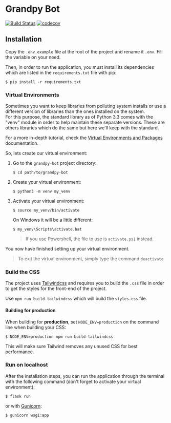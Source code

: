 # Grandpy Bot
[comment]: <> (Badges)
[![Build Status](https://travis-ci.com/Dylamn/grandpy-bot.svg?branch=master)](https://travis-ci.com/Dylamn/grandpy-bot)
[![codecov](https://codecov.io/gh/Dylamn/grandpy-bot/branch/develop/graph/badge.svg?token=P2LSFZLB2S)](https://codecov.io/gh/Dylamn/grandpy-bot)

## Installation
Copy the ``.env.example`` file at the root of the project and rename it ``.env``.
Fill the variable on your need.

Then, in order to run the application, you must install its dependencies which are
listed in the ``requirements.txt`` file with pip:
````shell
$ pip install -r requirements.txt
````

### Virtual Environments
Sometimes you want to keep libraries from polluting system installs 
or use a different version of libraries than the ones installed on the system.  
For this purpose, the standard library as of Python 3.3 comes with the "venv" 
module in order to help maintain these separate versions.
These are others libraries which do the same but here we'll keep with the standard.

For a more in-depth tutorial, 
check the [Virtual Environments and Packages](https://docs.python.org/3/tutorial/venv.html) documentation.

So, lets create our virtual environment:
1. Go to the ``grandpy-bot`` project directory:
    ```shell
    $ cd path/to/grandpy-bot
    ```
2. Create your virtual environment:
    ```shell
    $ python3 -m venv my_venv
    ```
3. Activate your virtual environment:
    ```shell
    $ source my_venv/bin/activate
    ```
    On Windows it will be a little different:
    ```shell
    $ my_venv\Scripts\activate.bat
    ```
   > If you use Powershell, the file to use is ``activate.ps1`` instead.

You now have finished setting up your virtual environment.

> To exit the virtual environment, simply type the command ``deactivate``

### Build the CSS
The project uses [Tailwindcss](https://tailwindcss.com/) and requires you to build the `.css` file in order
to get the styles for the front-end of the project.

Use ``npm run build-tailwindcss`` which will build the ``styles.css`` file.

#### Building for production
When building for **production**, 
set ``NODE_ENV=production`` on the command line when building your CSS:
````shell
$ NODE_ENV=production npm run build-tailwindcss
````
This will make sure Tailwind removes any unused CSS for best performance.

### Run on localhost
After the installation steps, you can run the application through the terminal with the following command (don't 
forget to activate your virtual environment):
```shell
$ flask run
```
or with [Gunicorn](https://gunicorn.org/):
````shell
$ gunicorn wsgi:app
````
